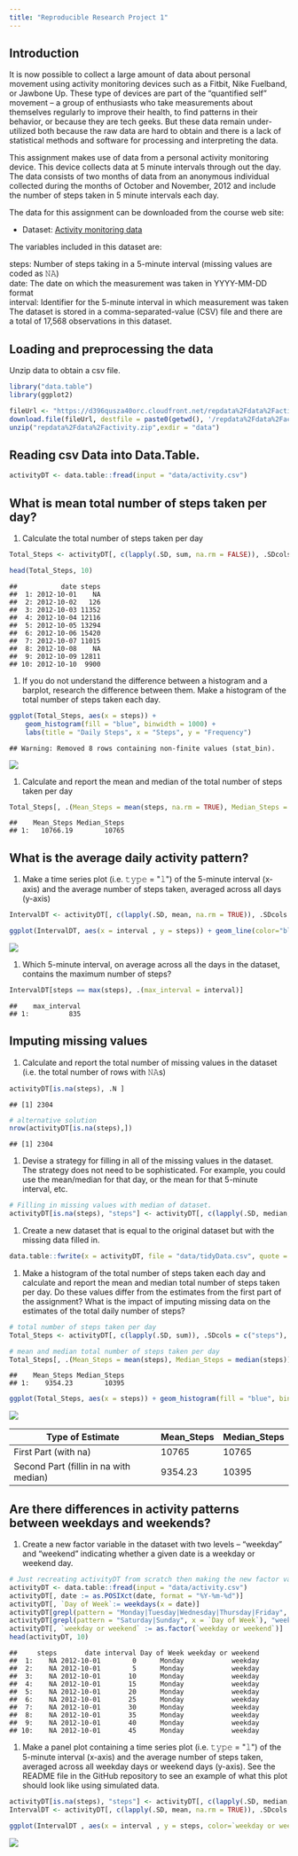 ```yaml
---
title: "Reproducible Research Project 1"
---
```



Introduction
------------

It is now possible to collect a large amount of data about personal movement using activity monitoring devices such as a Fitbit, Nike Fuelband, or Jawbone Up. These type of devices are part of the “quantified self” movement – a group of enthusiasts who take measurements about themselves regularly to improve their health, to find patterns in their behavior, or because they are tech geeks. But these data remain under-utilized both because the raw data are hard to obtain and there is a lack of statistical methods and software for processing and interpreting the data.

This assignment makes use of data from a personal activity monitoring device. This device collects data at 5 minute intervals through out the day. The data consists of two months of data from an anonymous individual collected during the months of October and November, 2012 and include the number of steps taken in 5 minute intervals each day.

The data for this assignment can be downloaded from the course web site:

-   Dataset: [Activity monitoring data](https://d396qusza40orc.cloudfront.net/repdata%2Fdata%2Factivity.zip)

The variables included in this dataset are:

steps: Number of steps taking in a 5-minute interval (missing values are coded as 𝙽𝙰) </br> date: The date on which the measurement was taken in YYYY-MM-DD format </br> interval: Identifier for the 5-minute interval in which measurement was taken </br> The dataset is stored in a comma-separated-value (CSV) file and there are a total of 17,568 observations in this dataset.

Loading and preprocessing the data
----------------------------------

Unzip data to obtain a csv file.

``` r
library("data.table")
library(ggplot2)

fileUrl <- "https://d396qusza40orc.cloudfront.net/repdata%2Fdata%2Factivity.zip"
download.file(fileUrl, destfile = paste0(getwd(), '/repdata%2Fdata%2Factivity.zip'), method = "curl")
unzip("repdata%2Fdata%2Factivity.zip",exdir = "data")
```

Reading csv Data into Data.Table.
---------------------------------

``` r
activityDT <- data.table::fread(input = "data/activity.csv")
```

What is mean total number of steps taken per day?
-------------------------------------------------

1.  Calculate the total number of steps taken per day

``` r
Total_Steps <- activityDT[, c(lapply(.SD, sum, na.rm = FALSE)), .SDcols = c("steps"), by = .(date)] 

head(Total_Steps, 10)
```

    ##           date steps
    ##  1: 2012-10-01    NA
    ##  2: 2012-10-02   126
    ##  3: 2012-10-03 11352
    ##  4: 2012-10-04 12116
    ##  5: 2012-10-05 13294
    ##  6: 2012-10-06 15420
    ##  7: 2012-10-07 11015
    ##  8: 2012-10-08    NA
    ##  9: 2012-10-09 12811
    ## 10: 2012-10-10  9900

1.  If you do not understand the difference between a histogram and a barplot, research the difference between them. Make a histogram of the total number of steps taken each day.

``` r
ggplot(Total_Steps, aes(x = steps)) +
    geom_histogram(fill = "blue", binwidth = 1000) +
    labs(title = "Daily Steps", x = "Steps", y = "Frequency")
```

    ## Warning: Removed 8 rows containing non-finite values (stat_bin).

![](https://github.com/mGalarnyk/datasciencecoursera/blob/master/5_Reproducible_Research/project1/%F0%9D%99%BF%F0%9D%99%B0%F0%9D%9F%B7_%F0%9D%9A%9D%F0%9D%9A%8E%F0%9D%9A%96%F0%9D%9A%99%F0%9D%9A%95%F0%9D%9A%8A%F0%9D%9A%9D%F0%9D%9A%8E_files/figure-markdown_github/unnamed-chunk-4-1.png)

1.  Calculate and report the mean and median of the total number of steps taken per day

``` r
Total_Steps[, .(Mean_Steps = mean(steps, na.rm = TRUE), Median_Steps = median(steps, na.rm = TRUE))]
```

    ##    Mean_Steps Median_Steps
    ## 1:   10766.19        10765

What is the average daily activity pattern?
-------------------------------------------

1.  Make a time series plot (i.e. 𝚝𝚢𝚙𝚎 = "𝚕") of the 5-minute interval (x-axis) and the average number of steps taken, averaged across all days (y-axis)

``` r
IntervalDT <- activityDT[, c(lapply(.SD, mean, na.rm = TRUE)), .SDcols = c("steps"), by = .(interval)] 

ggplot(IntervalDT, aes(x = interval , y = steps)) + geom_line(color="blue", size=1) + labs(title = "Avg. Daily Steps", x = "Interval", y = "Avg. Steps per day")
```

![](https://github.com/mGalarnyk/datasciencecoursera/blob/master/5_Reproducible_Research/project1/%F0%9D%99%BF%F0%9D%99%B0%F0%9D%9F%B7_%F0%9D%9A%9D%F0%9D%9A%8E%F0%9D%9A%96%F0%9D%9A%99%F0%9D%9A%95%F0%9D%9A%8A%F0%9D%9A%9D%F0%9D%9A%8E_files/figure-markdown_github/unnamed-chunk-6-1.png)

1.  Which 5-minute interval, on average across all the days in the dataset, contains the maximum number of steps?

``` r
IntervalDT[steps == max(steps), .(max_interval = interval)]
```

    ##    max_interval
    ## 1:          835

Imputing missing values
-----------------------

1.  Calculate and report the total number of missing values in the dataset (i.e. the total number of rows with 𝙽𝙰s)

``` r
activityDT[is.na(steps), .N ]
```

    ## [1] 2304

``` r
# alternative solution
nrow(activityDT[is.na(steps),])
```

    ## [1] 2304

1.  Devise a strategy for filling in all of the missing values in the dataset. The strategy does not need to be sophisticated. For example, you could use the mean/median for that day, or the mean for that 5-minute interval, etc.

``` r
# Filling in missing values with median of dataset. 
activityDT[is.na(steps), "steps"] <- activityDT[, c(lapply(.SD, median, na.rm = TRUE)), .SDcols = c("steps")]
```

1.  Create a new dataset that is equal to the original dataset but with the missing data filled in.

``` r
data.table::fwrite(x = activityDT, file = "data/tidyData.csv", quote = FALSE)
```

1.  Make a histogram of the total number of steps taken each day and calculate and report the mean and median total number of steps taken per day. Do these values differ from the estimates from the first part of the assignment? What is the impact of imputing missing data on the estimates of the total daily number of steps?

``` r
# total number of steps taken per day
Total_Steps <- activityDT[, c(lapply(.SD, sum)), .SDcols = c("steps"), by = .(date)] 

# mean and median total number of steps taken per day
Total_Steps[, .(Mean_Steps = mean(steps), Median_Steps = median(steps))]
```

    ##    Mean_Steps Median_Steps
    ## 1:    9354.23        10395

``` r
ggplot(Total_Steps, aes(x = steps)) + geom_histogram(fill = "blue", binwidth = 1000) + labs(title = "Daily Steps", x = "Steps", y = "Frequency")
```

![](https://github.com/mGalarnyk/datasciencecoursera/blob/master/5_Reproducible_Research/project1/%F0%9D%99%BF%F0%9D%99%B0%F0%9D%9F%B7_%F0%9D%9A%9D%F0%9D%9A%8E%F0%9D%9A%96%F0%9D%9A%99%F0%9D%9A%95%F0%9D%9A%8A%F0%9D%9A%9D%F0%9D%9A%8E_files/figure-markdown_github/unnamed-chunk-11-1.png)

| Type of Estimate                       | Mean\_Steps | Median\_Steps |
|----------------------------------------|-------------|---------------|
| First Part (with na)                   | 10765       | 10765         |
| Second Part (fillin in na with median) | 9354.23     | 10395         |

Are there differences in activity patterns between weekdays and weekends?
-------------------------------------------------------------------------

1.  Create a new factor variable in the dataset with two levels – “weekday” and “weekend” indicating whether a given date is a weekday or weekend day.

``` r
# Just recreating activityDT from scratch then making the new factor variable. (No need to, just want to be clear on what the entire process is.) 
activityDT <- data.table::fread(input = "data/activity.csv")
activityDT[, date := as.POSIXct(date, format = "%Y-%m-%d")]
activityDT[, `Day of Week`:= weekdays(x = date)]
activityDT[grepl(pattern = "Monday|Tuesday|Wednesday|Thursday|Friday", x = `Day of Week`), "weekday or weekend"] <- "weekday"
activityDT[grepl(pattern = "Saturday|Sunday", x = `Day of Week`), "weekday or weekend"] <- "weekend"
activityDT[, `weekday or weekend` := as.factor(`weekday or weekend`)]
head(activityDT, 10)
```

    ##     steps       date interval Day of Week weekday or weekend
    ##  1:    NA 2012-10-01        0      Monday            weekday
    ##  2:    NA 2012-10-01        5      Monday            weekday
    ##  3:    NA 2012-10-01       10      Monday            weekday
    ##  4:    NA 2012-10-01       15      Monday            weekday
    ##  5:    NA 2012-10-01       20      Monday            weekday
    ##  6:    NA 2012-10-01       25      Monday            weekday
    ##  7:    NA 2012-10-01       30      Monday            weekday
    ##  8:    NA 2012-10-01       35      Monday            weekday
    ##  9:    NA 2012-10-01       40      Monday            weekday
    ## 10:    NA 2012-10-01       45      Monday            weekday

1.  Make a panel plot containing a time series plot (i.e. 𝚝𝚢𝚙𝚎 = "𝚕") of the 5-minute interval (x-axis) and the average number of steps taken, averaged across all weekday days or weekend days (y-axis). See the README file in the GitHub repository to see an example of what this plot should look like using simulated data.

``` r
activityDT[is.na(steps), "steps"] <- activityDT[, c(lapply(.SD, median, na.rm = TRUE)), .SDcols = c("steps")]
IntervalDT <- activityDT[, c(lapply(.SD, mean, na.rm = TRUE)), .SDcols = c("steps"), by = .(interval, `weekday or weekend`)] 

ggplot(IntervalDT , aes(x = interval , y = steps, color=`weekday or weekend`)) + geom_line() + labs(title = "Avg. Daily Steps by Weektype", x = "Interval", y = "No. of Steps") + facet_wrap(~`weekday or weekend` , ncol = 1, nrow=2)
```

![](https://github.com/mGalarnyk/datasciencecoursera/blob/master/5_Reproducible_Research/project1/%F0%9D%99%BF%F0%9D%99%B0%F0%9D%9F%B7_%F0%9D%9A%9D%F0%9D%9A%8E%F0%9D%9A%96%F0%9D%9A%99%F0%9D%9A%95%F0%9D%9A%8A%F0%9D%9A%9D%F0%9D%9A%8E_files/figure-markdown_github/unnamed-chunk-13-1.png)
